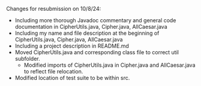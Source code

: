 Changes for resubmission on 10/8/24:
- Including more thorough Javadoc commentary and general code documentation in CipherUtils.java, Cipher.java, AllCaesar.java
- Including my name and file description at the beginning of CipherUtils.java, Cipher.java, AllCaesar.java
- Including a project description in README.md
- Moved CipherUtils.java and corresponding class file to correct util subfolder.
    - Modified imports of CipherUtils.java in Cipher.java and AllCaesar.java to reflect file relocation.
- Modified location of test suite to be within src.